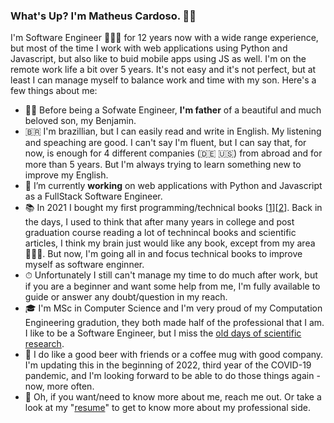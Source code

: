 ### What's Up? I'm Matheus Cardoso. 🧔🏻

I'm Software Engineer 👨🏻‍💻 for 12 years now with a wide range experience, but most of the time I work with web applications using Python and Javascript, but also like to buid mobile apps using JS as well. I'm on the remote work life a bit over 5 years. It's not easy and it's not perfect, but at least I can manage myself to balance work and time with my son. Here's a few things about me: 

- 👨‍👦 Before being a Sofwate Engineer, **I'm father** of a beautiful and much beloved son, my Benjamin. 
- 🇧🇷 I'm brazillian, but I can easily read and write in English. My listening and speaching are good. I can't say I'm fluent, but I can say that, for now, is enough for 4 different companies (🇩🇪 🇺🇸) from abroad and for more than 5 years. But I'm always trying to learn something new to improve my English. 
- 🔭 I’m currently **working** on web applications with Python and Javascript as a FullStack Software Engineer.
- 📚 In 2021 I bought my first programming/technical books [[1](https://djangoforprofessionals.com/)][[2](https://djangoforprofessionals.com/)]. Back in the days, I used to think that after many years in college and post graduation course reading a lot of technincal books and scientific articles, I think my brain just would like any book, except from my area 🤷🏻‍♂️. But now, I'm going all in and focus technical books to improve myself as software enginner. 
- ⏱ Unfortunately I still can't manage my time to do much after work, but if you are a beginner and want some help from me, I'm fully available to guide or answer any doubt/question in my reach. 
- 🎓 I'm MSc in Computer Science and I'm very proud of my Computation Engineering gradution, they both made half of the professional that I am. I like to be a Software Engineer, but I miss the [old days of scientific research](https://scholar.google.com/citations?user=N-7tN6kAAAAJ&hl=en).
- 🍻 I do like a good beer with friends or a coffee mug with good company. I'm updating this in the beginning of 2022, third year of the COVID-19 pandemic, and I'm looking forward to be able to do those things again - now, more often. 
- 📜 Oh, if you want/need to know more about me, reach me out. Or take a look at my "[resume](https://www.linkedin.com/in/matheuscardoso/)" to get to know more about my professional side. 
